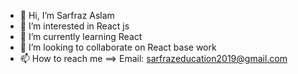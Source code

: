 - 👋 Hi, I’m Sarfraz Aslam
- 👀 I’m interested in React js
- 🌱 I’m currently learning React
- 💞️ I’m looking to collaborate on React base work
- 📫 How to reach me ==> Email: sarfrazeducation2019@gmail.com

<!---
Sarfraz135/Sarfraz135 is a ✨ special ✨ repository because its `README.md` (this file) appears on your GitHub profile.
You can click the Preview link to take a look at your changes.
--->
